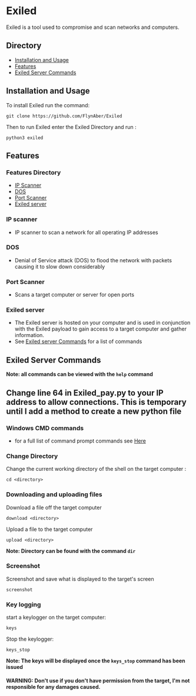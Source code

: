# Exiled
Exiled is a tool used to compromise and scan networks and computers. 
## Directory
- <a href="https://github.com/FlynAber/Exiled#Installation-and-Usage">Installation and Usage</a>
- <a href="https://github.com/FlynAber/Exiled#Features">Features</a>
- <a href="https://github.com/FlynAber/Exiled#exiled-server-commands">Exiled Server Commands</a>
## Installation and Usage
To install Exiled run the command:
```
git clone https://github.com/FlynAber/Exiled
```
Then to run Exiled enter the Exiled Directory and run :
```
python3 exiled
```
## Features
### Features Directory
- <a href="https://github.com/FlynAber/Exiled#IP-scanner">IP Scanner</a>
- <a href="https://github.com/FlynAber/Exiled#DOS">DOS</a>
- <a href="https://github.com/FlynAber/Exiled#Port-Scanner">Port Scanner</a>
- <a href="https://github.com/FlynAber/Exiled#Exiled-server">Exiled server</a>
### IP scanner
- IP scanner to scan a network for all operating IP addresses
### DOS
- Denial of Service attack (DOS) to flood the network with packets causing it to slow down considerably
### Port Scanner
- Scans a target computer or server for open ports
### Exiled server
- The Exiled server is hosted on your computer and is used in conjunction with the Exiled payload to gain access to a target computer and gather information.
- See <a href="https://github.com/FlynAber/Exiled#exiled-server-commands">Exiled server Commands</a> for a list of commands
## Exiled Server Commands
**Note: all commands can be viewed with the `help` command**
## Change line 64 in Exiled_pay.py to your IP address to allow connections. This is temporary until I add a method to create a new python file
### Windows CMD commands
 - for a full list of command prompt commands see <a href="https://docs.microsoft.com/en-us/windows-server/administration/windows-commands/windows-commands">Here</a>
### Change Directory
Change the current working directory of the shell on the target computer :
```
cd <directory>
```
### Downloading and uploading files
Download a file off the target computer
```
download <directory>
```
Upload a file to the target computer
```
upload <directory>
```
**Note: Directory can be found with the command `dir`** 
### Screenshot
Screenshot and save what is displayed to the target's screen
```
screenshot
```
### Key logging
start a keylogger on the target computer:
```
keys
```
Stop the keylogger:
```
keys_stop
```
**Note: The keys will be displayed once the `keys_stop` command has been issued**

#### WARNING: Don't use if you don't have permission from the target, I'm not responsible for any damages caused.
